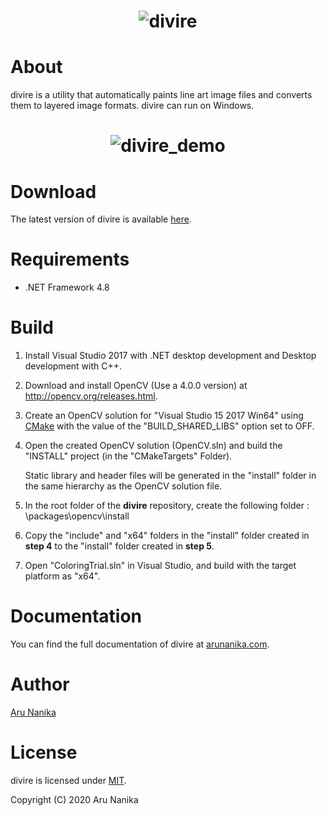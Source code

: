 <h1 align="center">
  <img src="https://user-images.githubusercontent.com/63274471/85964833-ea76c600-b9f5-11ea-849b-9726bc56fa5a.jpg" alt="divire">
</h1>

# About
divire is a utility that automatically paints line art image files and converts them to layered image formats. divire can run on Windows.

<h1 align="center">
  <img src="https://user-images.githubusercontent.com/63274471/85966176-efd60f80-b9f9-11ea-941b-f8e83a546ce4.jpg" alt="divire_demo">
</h1>


# Download

The latest version of divire is available [here](https://github.com/arunanika/divire/releases).

# Requirements

- .NET Framework 4.8

# Build
1. Install Visual Studio 2017 with .NET desktop development and Desktop development with C++. 



2. Download and install OpenCV (Use a 4.0.0 version) at http://opencv.org/releases.html.



3. Create an OpenCV solution for "Visual Studio 15 2017 Win64" using [CMake](https://cmake.org/) with the value of the "BUILD_SHARED_LIBS" option set to OFF.
  
   
   
4. Open the created OpenCV solution (OpenCV.sln) and build the "INSTALL" project (in the "CMakeTargets" Folder).

   Static library and header files will be generated in the "install" folder in the same hierarchy as the OpenCV solution file.
   
   
   
5. In the root folder of the **divire** repository, create the following folder : \packages\opencv\install


6. Copy the "include" and "x64" folders in the "install" folder created in **step 4** to the "install" folder created in **step 5**.


7. Open "ColoringTrial.sln" in Visual Studio, and build with the target platform as "x64".


# Documentation

You can find the full documentation of divire at [arunanika.com](https://arunanika.com/).

# Author
[Aru Nanika](https://arunanika.com/)

# License

divire is licensed under [MIT](https://raw.githubusercontent.com/aocattleya/Ramen-Timer/master/LICENSE).

Copyright (C) 2020 Aru Nanika
